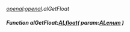 _[openal](../../modules/openal/openal-module.md):[openal](../../modules/openal/openal-module.md).alGetFloat_
##### Function alGetFloat:[ALfloat](../../modules/openal/openal-alfloat.md)( param:[ALenum](../../modules/openal/openal-alenum.md) )
